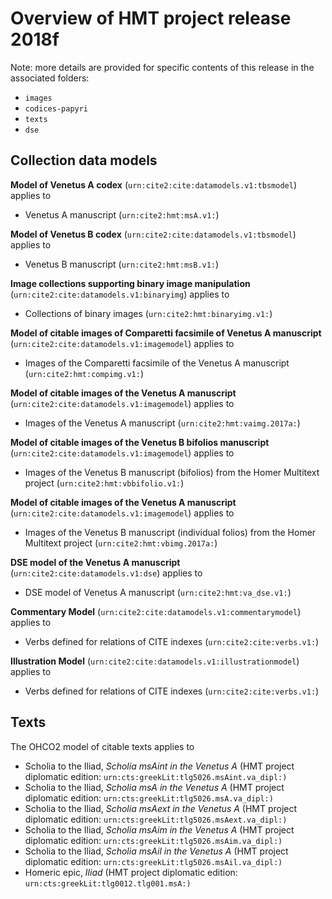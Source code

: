 # Overview of HMT project release **2018f**

Note: more details are provided for specific contents of this release in the associated folders:

-   `images`
-   `codices-papyri`
-   `texts`
-   `dse`

## Collection data models


**Model of Venetus A codex** (`urn:cite2:cite:datamodels.v1:tbsmodel`) applies to 

-   Venetus A manuscript (`urn:cite2:hmt:msA.v1:`)

**Model of Venetus B codex** (`urn:cite2:cite:datamodels.v1:tbsmodel`) applies to 

-   Venetus B manuscript (`urn:cite2:hmt:msB.v1:`)

**Image collections supporting binary image manipulation** (`urn:cite2:cite:datamodels.v1:binaryimg`) applies to 

-   Collections of binary images (`urn:cite2:hmt:binaryimg.v1:`)

**Model of citable images of Comparetti facsimile of Venetus A manuscript** (`urn:cite2:cite:datamodels.v1:imagemodel`) applies to 

-   Images of the Comparetti facsimile of the Venetus A manuscript (`urn:cite2:hmt:compimg.v1:`)

**Model of citable images of the Venetus A manuscript** (`urn:cite2:cite:datamodels.v1:imagemodel`) applies to 

-   Images of the Venetus A manuscript (`urn:cite2:hmt:vaimg.2017a:`)

**Model of citable images of the Venetus B bifolios manuscript** (`urn:cite2:cite:datamodels.v1:imagemodel`) applies to 

-   Images of the Venetus B manuscript (bifolios) from the Homer Multitext project (`urn:cite2:hmt:vbbifolio.v1:`)

**Model of citable images of the Venetus A manuscript** (`urn:cite2:cite:datamodels.v1:imagemodel`) applies to 

-   Images of the Venetus B manuscript (individual folios) from the Homer Multitext project (`urn:cite2:hmt:vbimg.2017a:`)

**DSE model of the Venetus A manuscript** (`urn:cite2:cite:datamodels.v1:dse`) applies to 

-   DSE model of Venetus A manuscript (`urn:cite2:hmt:va_dse.v1:`)

**Commentary Model** (`urn:cite2:cite:datamodels.v1:commentarymodel`) applies to 

-   Verbs defined for relations of CITE indexes (`urn:cite2:cite:verbs.v1:`)

**Illustration Model** (`urn:cite2:cite:datamodels.v1:illustrationmodel`) applies to 

-   Verbs defined for relations of CITE indexes (`urn:cite2:cite:verbs.v1:`)

## Texts

The OHCO2 model of citable texts applies to 

-   Scholia to the Iliad, *Scholia msAint in the Venetus A* (HMT project diplomatic edition: `urn:cts:greekLit:tlg5026.msAint.va_dipl:)`
-   Scholia to the Iliad, *Scholia msA in the Venetus A* (HMT project diplomatic edition: `urn:cts:greekLit:tlg5026.msA.va_dipl:)`
-   Scholia to the Iliad, *Scholia msAext in the Venetus A* (HMT project diplomatic edition: `urn:cts:greekLit:tlg5026.msAext.va_dipl:)`
-   Scholia to the Iliad, *Scholia msAim in the Venetus A* (HMT project diplomatic edition: `urn:cts:greekLit:tlg5026.msAim.va_dipl:)`
-   Scholia to the Iliad, *Scholia msAil in the Venetus A* (HMT project diplomatic edition: `urn:cts:greekLit:tlg5026.msAil.va_dipl:)`
-   Homeric epic, *Iliad* (HMT project diplomatic edition: `urn:cts:greekLit:tlg0012.tlg001.msA:)`